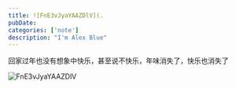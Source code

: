 ```yaml
---
title: ![FnE3vJyaYAAZDlV](.
pubDate: 
categories: ['note']
description: "I'm Alex Blue"
---
```


回家过年也没有想象中快乐，甚至说不快乐，年味消失了，快乐也消失了

![FnE3vJyaYAAZDlV](./attachments/bafkreih3rlca4e564wnfnjcbddgbpiwyxgk7nxu5klz7iqyhama6ivmfve)